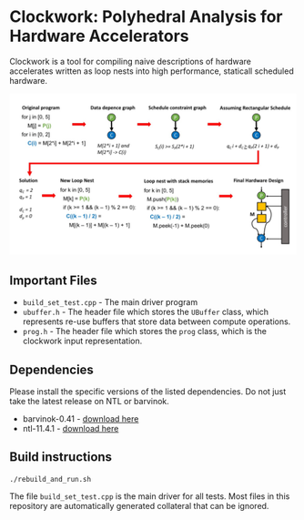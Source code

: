 # Clockwork: Polyhedral Analysis for Hardware Accelerators

Clockwork is a tool for compiling naive descriptions of hardware accelerates written as loop nests into high performance, staticall scheduled hardware.

![](./pictures/polyhedral_scheduling_figure_2.jpg)

## Important Files
* `build_set_test.cpp` - The main driver program
* `ubuffer.h` - The header file which stores the `UBuffer` class, which represents re-use buffers that store data between compute operations.
* `prog.h` - The header file which stores the `prog` class, which is the clockwork input representation.

## Dependencies

Please install the specific versions of the listed dependencies. Do
not just take the latest release on NTL or barvinok.

* barvinok-0.41 - [download here](http://barvinok.gforge.inria.fr/)
* ntl-11.4.1 - [download here](https://shoup.net/ntl/download.html)

## Build instructions

    ./rebuild_and_run.sh

The file `build_set_test.cpp` is the main driver for all tests.
Most files in this repository are automatically generated collateral
that can be ignored.

